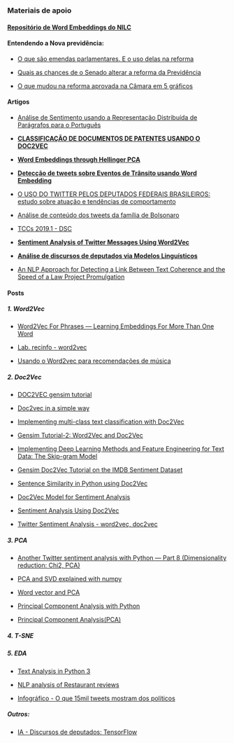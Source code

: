 ### Materiais de apoio

#### [Repositório de Word Embeddings do NILC](http://nilc.icmc.usp.br/embeddings)

#### Entendendo a Nova previdência:
- [O que são emendas parlamentares. E o uso delas na reforma](https://www.nexojornal.com.br/expresso/2019/07/11/O-que-s%C3%A3o-emendas-parlamentares.-E-o-uso-delas-na-reforma)

- [Quais as chances de o Senado alterar a reforma da Previdência](https://www.nexojornal.com.br/expresso/2019/07/14/Quais-as-chances-de-o-Senado-alterar-a-reforma-da-Previd%C3%AAncia)

- [O que mudou na reforma aprovada na Câmara em 5 gráficos](https://www.nexojornal.com.br/expresso/2019/07/12/O-que-mudou-na-reforma-aprovada-na-C%C3%A2mara-em-5-gr%C3%A1ficos)

#### Artigos

- [Análise de Sentimento usando a Representação Distribuída de Parágrafos para o Português](http://dspace.unipampa.edu.br/bitstream/riu/1601/1/An%C3%A1lise%20de%20sentimento%20usando%20a%20representa%C3%A7%C3%A3o%20distribu%C3%ADda%20de%20par%C3%A1grafos%20para%20o%20portugu%C3%AAs.pdf)

- [**CLASSIFICAÇÃO DE DOCUMENTOS DE PATENTES USANDO O DOC2VEC**](https://ssl4799.websiteseguro.com/swge5/PROCEEDINGS/PDF/CBA2018-0986.pdf)

- [**Word Embeddings through Hellinger PCA**](https://www.aclweb.org/anthology/E14-1051)

- [**Detecção de tweets sobre Eventos de Trânsito usando Word Embedding**](https://lume.ufrgs.br/bitstream/handle/10183/185073/001077707.pdf?sequence=1&isAllowed=y)

- [O USO DO TWITTER PELOS DEPUTADOS FEDERAIS BRASILEIROS:
estudo sobre atuação e tendências de comportamento](http://bd.camara.gov.br/bd/bitstream/handle/bdcamara/10514/uso_twitter_silva.pdf?sequence=1)

- [Análise de conteúdo dos tweets da família de Bolsonaro](https://osf.io/a9wqy/download)

- [TCCs 2019.1 - DSC](http://www.computacao.ufcg.edu.br/graduacao/tcc/tcc-2019-1)

- [**Sentiment Analysis of Twitter Messages Using Word2Vec**](https://pdfs.semanticscholar.org/784d/1b2aebda3b80567bf8244e89499c31cf42a9.pdf)

- [**Análise de discursos de deputados via Modelos Linguísticos**](https://github.com/analytics-ufcg/leggo-content/blob/master/artigos/finalPedroDallaVecchiaChaves.pdf)

- [An NLP Approach for Detecting a Link Between Text Coherence and
the Speed of a Law Project Promulgation](https://github.com/analytics-ufcg/leggo-content/blob/master/artigos/NLP_Article.pdf)

#### Posts
##### 1. Word2Vec

- [Word2Vec For Phrases — Learning Embeddings For More Than One Word](https://towardsdatascience.com/word2vec-for-phrases-learning-embeddings-for-more-than-one-word-727b6cf723cf)

- [Lab. recinfo - word2vec](https://github.com/LiviaCavalcanti/RecInfo/blob/master/lab7/word2vec.ipynb)

- [Usando o Word2vec para recomendações de música](https://towardsdatascience.com/using-word2vec-for-music-recommendations-bb9649ac2484)

##### 2. Doc2Vec
- [DOC2VEC gensim tutorial](https://medium.com/@mishra.thedeepak/doc2vec-simple-implementation-example-df2afbbfbad5)

- [Doc2vec in a simple way](https://medium.com/@mishra.thedeepak/doc2vec-in-a-simple-way-fa80bfe81104)

- [Implementing multi-class text classification with Doc2Vec](https://towardsdatascience.com/implementing-multi-class-text-classification-with-doc2vec-df7c3812824d)

- [Gensim Tutorial-2: Word2Vec and Doc2Vec](https://turgutozkan.org/2018/11/21/gensim-tutorial-2-word2vec-and-doc2vec/)

- [Implementing Deep Learning Methods and Feature Engineering for Text Data: The Skip-gram Model](https://www.kdnuggets.com/2018/04/implementing-deep-learning-methods-feature-engineering-text-data-skip-gram.html)

- [Gensim Doc2Vec Tutorial on the IMDB Sentiment Dataset](https://github.com/RaRe-Technologies/gensim/blob/ca0dcaa1eca8b1764f6456adac5719309e0d8e6d/docs/notebooks/doc2vec-IMDB.ipynb)

- [Sentence Similarity in Python using Doc2Vec](https://kanoki.org/2019/03/07/sentence-similarity-in-python-using-doc2vec/)

- [Doc2Vec Model for Sentiment Analysis](https://medium.com/zykrrtech/sentiment-analysis-using-doc2vec-model-7af08ea521fe)

- [Sentiment Analysis Using Doc2Vec](https://linanqiu.github.io/2015/10/07/word2vec-sentiment/)

- [Twitter Sentiment Analysis - word2vec, doc2vec](https://www.kaggle.com/nitin194/twitter-sentiment-analysis-word2vec-doc2vec)

##### 3. PCA
- [Another Twitter sentiment analysis with Python — Part 8 (Dimensionality reduction: Chi2, PCA)](https://towardsdatascience.com/another-twitter-sentiment-analysis-with-python-part-8-dimensionality-reduction-chi2-pca-c6d06fb3fcf3)

- [PCA and SVD explained with numpy](https://towardsdatascience.com/pca-and-svd-explained-with-numpy-5d13b0d2a4d8)

- [Word vector and PCA](https://medium.com/@jayeshbahire/introduction-to-word-vectors-ea1d4e4b84bf)

- [Principal Component Analysis with Python](https://www.geeksforgeeks.org/principal-component-analysis-with-python/)

- [Principal Component Analysis(PCA)](https://www.geeksforgeeks.org/ml-principal-component-analysispca/)

##### 4. T-SNE

##### 5. EDA

- [Text Analysis in Python 3](https://www.geeksforgeeks.org/text-analysis-in-python-3/)

- [NLP analysis of Restaurant reviews](https://www.geeksforgeeks.org/python-nlp-analysis-of-restaurant-reviews/)

- [Infográfico - O que 15mil tweets mostram dos políticos](https://infograficos.estadao.com.br/politica/eleicoes/2018/o-que-15-mil-tweets-revelam-sobre-seu-candidato/)

##### Outros:

- [IA - Discursos de deputados: TensorFlow](https://github.com/GuitarsAI/AI_DeputiesSpeeches)
